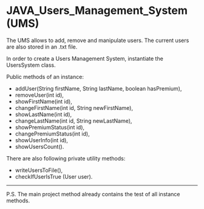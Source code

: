 # JAVA_Users_Management_System (UMS)

The UMS allows to add, remove and manipulate users.
The current users are also stored in an .txt file.

In order to create a Users Management System, instantiate the UsersSystem class.

Public methods of an instance:
- addUser(String firstName, String lastName, boolean hasPremium),
- removeUser(int id),
- showFirstName(int id),
- changeFirstName(int id, String newFirstName),
- showLastName(int id),
- changeLastName(int id, String newLastName),
- showPremiumStatus(int id),
- changePremiumStatus(int id),
- showUserInfo(int id),
- showUsersCount().

There are also following private utility methods:
- writeUsersToFile(),
- checkIfUserIsTrue (User user).

---
P.S. The main project method already contains the test of all instance methods.
